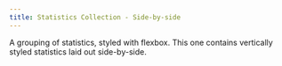 ```yaml
---
title: Statistics Collection - Side-by-side
---
```

A grouping of statistics, styled with flexbox. This one contains vertically styled statistics laid out side-by-side.
